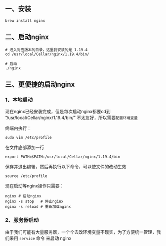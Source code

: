 
## 一、安装
```shell
brew install nginx
```

## 二、启动nginx

```shell
# 进入对应版本的目录，这里我安装的是 1.19.4
cd /usr/local/Cellar/nginx/1.19.4/bin/

# 启动
./nginx
```

## 三、更便捷的启动nginx

### 1、本地启动

现在nginx已经安装完成，但是每次启动nginx都要cd到 “/usr/local/Cellar/nginx/1.19.4/bin/” 不太友好，所以需要`配置环境变量`

终端内执行：

```shell
sudo vim /etc/profile
```

在文件底部添加一行

```shell
export PATH=$PATH:/usr/local/Cellar/nginx/1.19.4/bin
```
保存并退出编辑，然后再执行以下命令，可以使文件的改动生效

```shell
source /etc/profile
```

现在启动等nginx操作只需要：
```shell
nginx # 启动nginx
nginx -s stop   # 停止nginx
nginx -s reload # 重新加载nginx
```

### 2、服务器启动

由于我们可能有大量服务器，一个个去改环境变量不现实，为了方便统一管理，我们采用 `service` 命令 来启动 nginx

